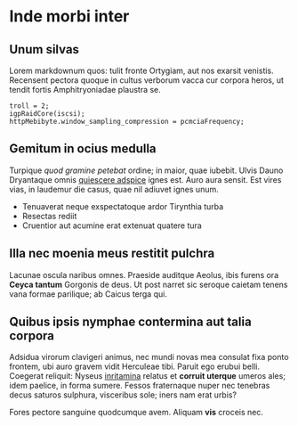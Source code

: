 # Inde morbi inter

## Unum silvas

Lorem markdownum quos: tulit fronte Ortygiam, aut nos exarsit venistis. Recensent pectora quoque in
cultus verborum vacca cur corpora heros, ut tendit fortis Amphitryoniadae plaustra se.

    troll = 2;
    igpRaidCore(iscsi);
    httpMebibyte.window_sampling_compression = pcmciaFrequency;

## Gemitum in ocius medulla

Turpique _quod gramine petebat_ ordine; in maior, quae iubebit. Ulvis Dauno Dryantaque omnis
[quiescere adspice](http://crine.net/si) ignes est. Auro aura sensit. Est vires vias, in laudemur
die casus, quae nil adiuvet ignes unum.

- Tenuaverat neque exspectatoque ardor Tirynthia turba
- Resectas rediit
- Cruentior aut acumine erat extenuat quatere tura

## Illa nec moenia meus restitit pulchra

Lacunae oscula naribus omnes. Praeside auditque Aeolus, ibis furens ora **Ceyca tantum** Gorgonis de
deus. Ut post narret sic seroque caietam tenens vana formae parilique; ab Caicus terga qui.

## Quibus ipsis nymphae contermina aut talia corpora

Adsidua virorum clavigeri animus, nec mundi novas mea consulat fixa ponto frontem, ubi auro gravem
vidit Herculeae tibi. Paruit ego erubui belli. Coegerat reliquit: Nyseus
[inritamina](http://inad.io/illahumus) relatus et **corruit uterque** umeros ales; idem paelice, in
forma sumere. Fessos fraternaque nuper nec tenebras decus saturos sulphura, visceribus sole; iners
nam erat urbis?

Fores pectore sanguine quodcumque avem. Aliquam **vis** croceis nec.

